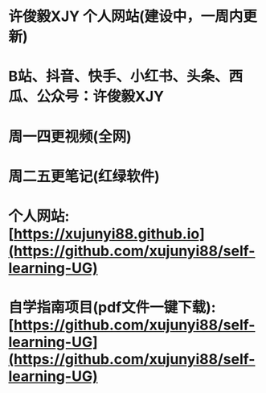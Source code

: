 # 许俊毅XJY 个人网站(建设中，一周内更新)
# B站、抖音、快手、小红书、头条、西瓜、公众号：许俊毅XJY
# 周一四更视频(全网)
# 周二五更笔记(红绿软件)
# 个人网站: [https://xujunyi88.github.io](https://github.com/xujunyi88/self-learning-UG)
# 自学指南项目(pdf文件一键下载): [https://github.com/xujunyi88/self-learning-UG](https://github.com/xujunyi88/self-learning-UG)


